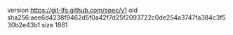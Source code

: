 version https://git-lfs.github.com/spec/v1
oid sha256:aee6d4238f9462d5f0a42f7d25f2093722c0de254a3747fa384c3f530b2e43b1
size 1861
